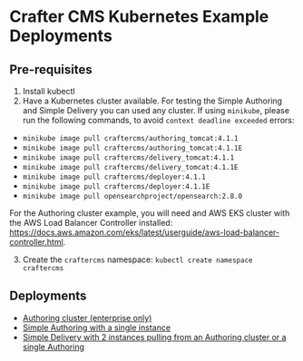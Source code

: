 # Crafter CMS Kubernetes Example Deployments

## Pre-requisites

1. Install kubectl
2. Have a Kubernetes cluster available. For testing the Simple Authoring and Simple Delivery you can used any cluster. If using `minikube`, please run the following commands, to avoid `context deadline exceeded` errors:

- `minikube image pull craftercms/authoring_tomcat:4.1.1`
- `minikube image pull craftercms/authoring_tomcat:4.1.1E`
- `minikube image pull craftercms/delivery_tomcat:4.1.1`
- `minikube image pull craftercms/delivery_tomcat:4.1.1E`
- `minikube image pull craftercms/deployer:4.1.1`
- `minikube image pull craftercms/deployer:4.1.1E`
- `minikube image pull opensearchproject/opensearch:2.8.0`

For the Authoring cluster example, you will need and AWS EKS cluster with the AWS Load Balancer Controller installed: https://docs.aws.amazon.com/eks/latest/userguide/aws-load-balancer-controller.html.

3. Create the `craftercms` namespace: `kubectl create namespace craftercms`

## Deployments

- [Authoring cluster (enterprise only)](authoring/cluster)
- [Simple Authoring with a single instance](authoring/simple)
- [Simple Delivery with 2 instances pulling from an Authoring cluster or a single Authoring](delivery/simple)